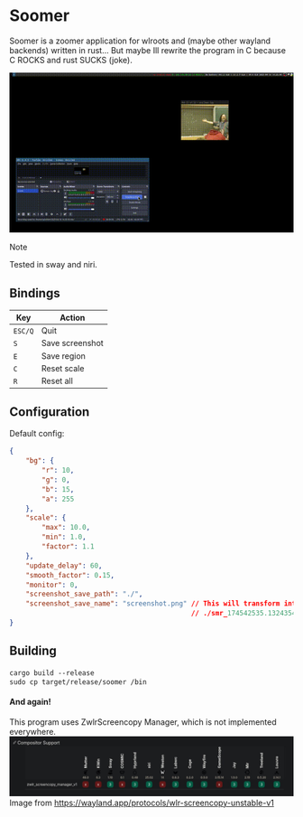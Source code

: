 # Soomer
Soomer is a zoomer application for wlroots and (maybe other wayland backends) written in rust... But maybe Ill rewrite the program in C because C ROCKS and rust SUCKS (joke).

![demo](demo.gif)

> [!NOTE]
> Tested in sway and niri.

## Bindings
| Key     | Action          |
|---------|-----------------|
| `ESC/Q` | Quit            |
|   `S`   | Save screenshot |
|   `E`   | Save region     |
|   `C`   | Reset scale     |
|   `R`   | Reset all       |

## Configuration
Default config:
```json
{
    "bg": {
        "r": 10,
        "g": 0,
        "b": 15,
        "a": 255
    },
    "scale": {
        "max": 10.0,
        "min": 1.0,
        "factor": 1.1
    },
    "update_delay": 60,
    "smooth_factor": 0.15,
    "monitor": 0,
    "screenshot_save_path": "./",
    "screenshot_save_name": "screenshot.png" // This will transform into something like
                                             // ./smr_174542535.13243545_screenshot.png
}
```

## Building
```
cargo build --release
sudo cp target/release/soomer /bin
```

#### And again!
This program uses ZwlrScreencopy Manager, which is not implemented everywhere.
![protocol](protocol.jpg)
Image from https://wayland.app/protocols/wlr-screencopy-unstable-v1
